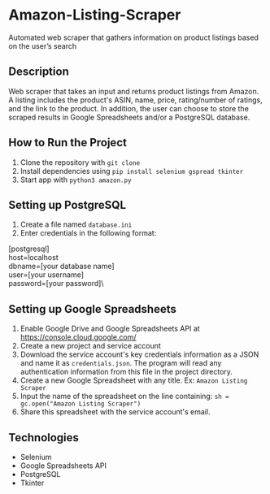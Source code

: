 # Amazon-Listing-Scraper
Automated web scraper that gathers information on product listings based on the user’s search

## Description
Web scraper that takes an input and returns product listings from Amazon. A listing includes the product's ASIN, name, price, rating/number of ratings, and
the link to the product. In addition, the user can choose to store the scraped results in Google Spreadsheets and/or a PostgreSQL database. 

## How to Run the Project
1. Clone the repository with `git clone`
2. Install dependencies using `pip install selenium gspread tkinter`
3. Start app with `python3 amazon.py`

## Setting up PostgreSQL
1. Create a file named `database.ini`
2. Enter credentials in the following format:

  [postgresql]\
  host=localhost\
  dbname=[your database name]\
  user=[your username]\
  password=[your password]\

## Setting up Google Spreadsheets
1. Enable Google Drive and Google Spreadsheets API at https://console.cloud.google.com/
2. Create a new project and service account
3. Download the service account's key credentials information as a JSON and name it as `credentials.json`. The program will read any authentication information from this file in the project directory.
4. Create a new Google Spreadsheet with any title. Ex: `Amazon Listing Scraper`
5. Input the name of the spreadsheet on the line containing: `sh = gc.open("Amazon Listing Scraper")`
6. Share this spreadsheet with the service account's email. 

## Technologies
- Selenium
- Google Spreadsheets API
- PostgreSQL
- Tkinter

